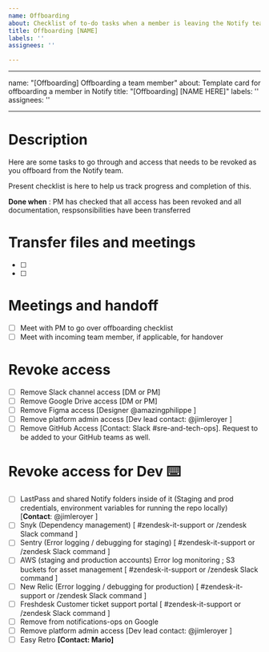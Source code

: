 ```yaml
---
name: Offboarding
about: Checklist of to-do tasks when a member is leaving the Notify team
title: Offboarding [NAME]
labels: ''
assignees: ''

---
```


---
name: "[Offboarding] Offboarding a team member"
about: Template card for offboarding a member in Notify
title: "[Offboarding] [NAME HERE]"
labels: ''
assignees: ''

---

# Description 

Here are some tasks to go through and access that needs to be revoked as you offboard from the Notify team.

Present checklist is here to help us track progress and completion of this.

**Done when** :  PM has checked that all access has been revoked and all documentation, respsonsibilities have been transferred 

#  Transfer files and meetings 

- [ ] 
- [ ] 

# Meetings and handoff

- [ ] Meet with PM to go over offboarding checklist
- [ ] Meet with incoming team member, if applicable, for handover

# Revoke access

- [ ] Remove Slack channel access [DM or PM]
- [ ] Remove Google Drive access [DM or PM]
- [ ] Remove Figma access [Designer @amazingphilippe ]
- [ ] Remove platform admin access [Dev lead contact: @jimleroyer ]
- [ ] Remove GitHub Access [Contact: Slack #sre-and-tech-ops]. Request to be added to your GitHub teams as well.

# Revoke access for Dev  ⌨️

- [ ] LastPass and shared Notify folders inside of it (Staging and prod credentials, environment variables for running the repo locally) [**Contact**: @jimleroyer ]
- [ ] Snyk (Dependency management) [ #zendesk-it-support or /zendesk Slack command ]
- [ ] Sentry (Error logging / debugging for staging) [ #zendesk-it-support or /zendesk Slack command ]
- [ ] AWS (staging and production accounts) Error log monitoring ; S3 buckets for asset management [ #zendesk-it-support or /zendesk Slack command ]
- [ ] New Relic (Error logging / debugging for production) [ #zendesk-it-support or /zendesk Slack command ]
- [ ] Freshdesk Customer ticket support portal [ #zendesk-it-support or /zendesk Slack command ]
- [ ] Remove from notifications-ops on Google
- [ ] Remove platform admin access [Dev lead contact: @jimleroyer ]
- [ ] Easy Retro **[Contact: Mario]**
